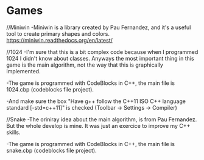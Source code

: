 # Games

//Miniwin
-Miniwin is a library created by Pau Fernandez, and it's a useful tool to create primary shapes and colors.
https://miniwin.readthedocs.org/en/latest/

//1024
-I'm sure that this is a bit complex code because when I programmed 1024 I didn't know about classes. Anyways the most important thing in this game is the main algorithm, not the way that this is graphically implemented.

-The game is programmed with CodeBlocks in C++, the main file is 1024.cbp (codeblocks file project).

-And make sure the box "Have g++ follow the C++11 ISO C++ language standard [-std=c++11]" is checked (Toolbar -> Settings -> Compiler)




//Snake
-The oriniray idea about the main algorithm, is from Pau Fernandez. But the whole develop is mine. It was just an exercice to improve my C++ skills.

-The game is programmed with CodeBlocks in C++, the main file is snake.cbp (codeblocks file project).

